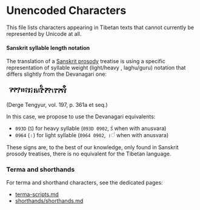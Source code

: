 # Unencoded Characters

This file lists characters appearing in Tibetan texts that cannot currently be represented by Unicode at all.

#### Sanskrit syllable length notation

The translation of a [Sanskrit prosody](https://en.wikipedia.org/wiki/Sanskrit_prosody) treatise is using a specific representation of syllable weight (light/heavy , laghu/guru) notation that differs slightly from the Devanagari one:

![syllable length notation](images/metrics.png?raw=true)

(Derge Tengyur, vol. 197, p. 361a et seq.)

In this case, we propose to use the Devanagari equivalents:
- `093D` (ऽ) for heavy syllable (`093D 0902`, ऽं when with anusvara)
- `0964` (।) for light syllable (`0964 0902`, ।ं when with anusvara)

These signs are, to the best of our knowledge, only found in Sanskrit prosody treatises, there is no equivalent for the Tibetan language.

### Terma and shorthands

For terma and shorthand characters, see the dedicated pages:
- [terma-scripts.md](terma-scripts.md)
- [shorthands/shorthands.md](shorthands/shorthands.md)